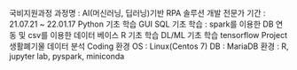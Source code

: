 국비지원과정
과정명 : AI(머신러닝, 딥러닝)기반 RPA 솔루션 개발 전문가
기간 : 21.07.21 ~ 22.01.17
Python
기초 학습
GUI
SQL
기초 학습 : spark를 이용한 DB 연동 및 csv를 이용한 데이터 베이스
R
기초 학습
DL/ML
기초 학습
tensorflow
Project
생활폐기물 데이터 분석
Coding 환경
OS : Linux(Centos 7)
DB : MariaDB
환경 : R, jupyter lab, pyspark, miniconda

